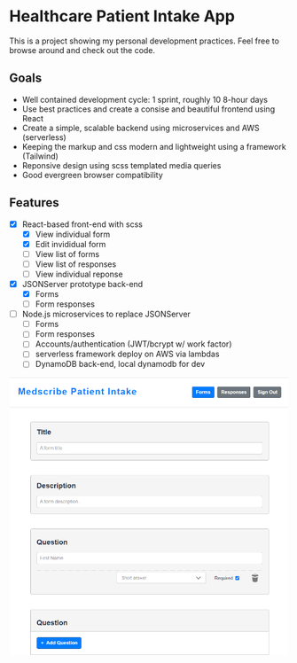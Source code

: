 # Healthcare Patient Intake App

This is a project showing my personal development practices. Feel free to
browse around and check out the code.

## Goals

- Well contained development cycle: 1 sprint, roughly 10 8-hour days
- Use best practices and create a consise and beautiful frontend using React
- Create a simple, scalable backend using microservices and AWS (serverless)
- Keeping the markup and css modern and lightweight using a framework (Tailwind)
- Reponsive design using scss templated media queries
- Good evergreen browser compatibility

## Features

- [x] React-based front-end with scss
  - [x] View individual form
  - [x] Edit invididual form
  - [ ] View list of forms
  - [ ] View list of responses
  - [ ] View individual reponse
- [x] JSONServer prototype back-end
  - [x] Forms
  - [ ] Form responses
- [ ] Node.js microservices to replace JSONServer
  - [ ] Forms
  - [ ] Form responses
  - [ ] Accounts/authentication (JWT/bcrypt w/ work factor)
  - [ ] serverless framework deploy on AWS via lambdas
  - [ ] DynamoDB back-end, local dynamodb for dev

![screenshot form edit](screenshot.png)
